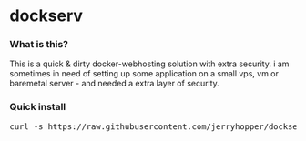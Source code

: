 # dockserv



### What is this?

This is a quick & dirty docker-webhosting solution with extra security. i am sometimes in need of setting up some application on a small vps, vm or baremetal server - and needed a extra layer of security.


### Quick install

<pre>
curl -s https://raw.githubusercontent.com/jerryhopper/dockserv/master/setup.sh | sudo bash -s 
</pre>
